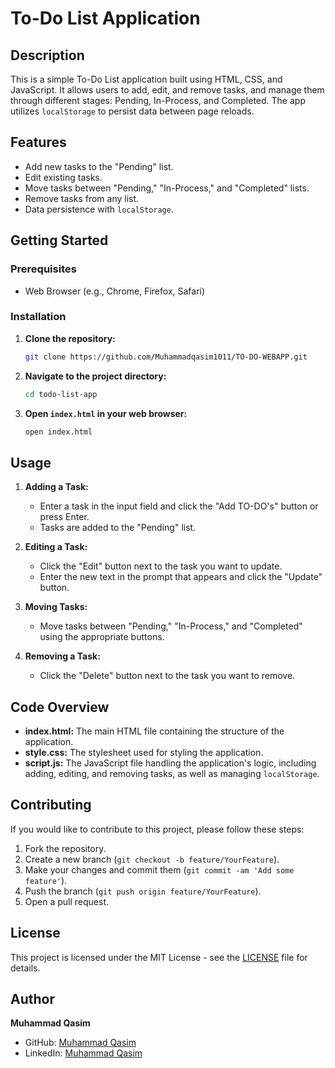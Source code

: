 # To-Do List Application

## Description

This is a simple To-Do List application built using HTML, CSS, and JavaScript. It allows users to add, edit, and remove tasks, and manage them through different stages: Pending, In-Process, and Completed. The app utilizes `localStorage` to persist data between page reloads.

## Features

- Add new tasks to the "Pending" list.
- Edit existing tasks.
- Move tasks between "Pending," "In-Process," and "Completed" lists.
- Remove tasks from any list.
- Data persistence with `localStorage`.

## Getting Started

### Prerequisites

- Web Browser (e.g., Chrome, Firefox, Safari)

### Installation

1. **Clone the repository:**

   ```bash
   git clone https://github.com/Muhammadqasim1011/TO-DO-WEBAPP.git
   ```

2. **Navigate to the project directory:**

   ```bash
   cd todo-list-app
   ```

3. **Open `index.html` in your web browser:**

   ```bash
   open index.html
   ```

## Usage

1. **Adding a Task:**
   - Enter a task in the input field and click the "Add TO-DO's" button or press Enter.
   - Tasks are added to the "Pending" list.

2. **Editing a Task:**
   - Click the "Edit" button next to the task you want to update.
   - Enter the new text in the prompt that appears and click the "Update" button.

3. **Moving Tasks:**
   - Move tasks between "Pending," "In-Process," and "Completed" using the appropriate buttons.

4. **Removing a Task:**
   - Click the "Delete" button next to the task you want to remove.

## Code Overview

- **index.html:** The main HTML file containing the structure of the application.
- **style.css:** The stylesheet used for styling the application.
- **script.js:** The JavaScript file handling the application's logic, including adding, editing, and removing tasks, as well as managing `localStorage`.

## Contributing

If you would like to contribute to this project, please follow these steps:

1. Fork the repository.
2. Create a new branch (`git checkout -b feature/YourFeature`).
3. Make your changes and commit them (`git commit -am 'Add some feature'`).
4. Push the branch (`git push origin feature/YourFeature`).
5. Open a pull request.

## License

This project is licensed under the MIT License - see the [LICENSE](LICENSE) file for details.

## Author

**Muhammad Qasim**

- GitHub: [Muhammad Qasim](https://github.com/Muhammadqasim1011)
- LinkedIn: [Muhammad Qasim](www.linkedin.com/in/-muhammad-qasim)
```